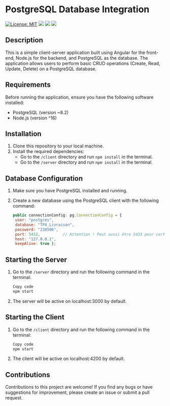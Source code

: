 # PostgreSQL Database Integration

[![License: MIT](https://img.shields.io/badge/License-MIT-yellow.svg)](https://opensource.org/licenses/MIT)
[![](https://img.shields.io/badge/Node.js-16.0.0-green.svg)](https://nodejs.org/en/)
[![](https://img.shields.io/badge/Angular-12.0.0-red.svg)](https://angular.io/)
[![](https://img.shields.io/badge/PostgreSQL-8.2-blue.svg)](https://www.postgresql.org/)

## Description

This is a simple client-server application built using Angular for the front-end, Node.js for the backend, and PostgreSQL as the database. The application allows users to perform basic CRUD operations (Create, Read, Update, Delete) on a PostgreSQL database.

## Requirements

Before running the application, ensure you have the following software installed:

- PostgreSQL (version ~8.2)
- Node.js (version ^16)

## Installation

1. Clone this repository to your local machine.
2. Install the required dependencies:
   - Go to the `/client` directory and run `npm install` in the terminal.
   - Go to the `/server` directory and run `npm install` in the terminal.

## Database Configuration

1. Make sure you have PostgreSQL installed and running.
2. Create a new database using the PostgreSQL client with the following command:

   ```js
   public connectionConfig: pg.ConnectionConfig = {
    user: "postgres",
    database: "TP4_Livraison",
    password: "230506",
    port: 5432,          // Attention ! Peut aussi être 5433 pour certains utilisateurs
    host: "127.0.0.1",
    keepAlive: true };
## Starting the Server

1. Go to the `/server` directory and run the following command in the terminal:
    ```bash
    Copy code
    npm start

2. The server will be active on localhost:3000 by default.

## Starting the Client

1. Go to the `/client` directory and run the following command in the terminal:
    ```bash
    Copy code
    npm start

2. The client will be active on localhost:4200 by default.

## Contributions

Contributions to this project are welcome! If you find any bugs or have suggestions for improvement, please create an issue or submit a pull request.



  

